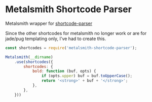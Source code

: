 # Metalsmith Shortcode Parser

Metalsmith wrapper for [shortcode-parser](https://www.npmjs.com/package/shortcode-parser)

Since the other shortcodes for metalsmith no longer work or are for jade/pug
templating only, I've had to create this.

```javascript
const shortcodes = require('metalsmith-shortcode-parser');

Metalsmith(__dirname)
    .use(shortcodes({
        shortcodes: {
            bold: function (buf, opts) {
                if (opts.upper) buf = buf.toUpperCase();
                return '<strong>' + buf + '</strong>';
            },
        },
    }))
```
